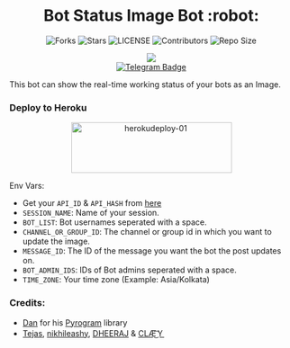 <h1 align="center">
  Bot Status Image Bot :robot:
</h1>

<p align='center'>
  <img src="https://img.shields.io/github/forks/NACBots/botstatusimage?style=flat-square" alt="Forks">
  <img src="https://img.shields.io/github/stars/NACBots/botstatusimage?style=flat-square" alt="Stars">
  <img src="https://img.shields.io/github/license/NACBots/botstatusimage?style=flat-square" alt="LICENSE">
  <img src="https://img.shields.io/github/contributors/NACBots/botstatusimage?style=flat-square" alt="Contributors">
  <img src="https://img.shields.io/github/repo-size/NACBots/botstatusimage?style=flat-square" alt="Repo Size">  
</p>

<p align='center'>
  <a href="https://www.python.org/" alt="made-with-python"> <img src="https://img.shields.io/badge/Made%20with-Python-1f425f.svg?style=for-the-badge&logo=python&color=orange" /> </a>
  </br>
  <a href="https://t.me/NACBots">
    <img src="https://img.shields.io/badge/NACBots-blue?logo=telegram&style=for-the-badge" alt="Telegram Badge"/>
  </a>
</p>


This bot can show the real-time working status of your bots as an Image.


### Deploy to Heroku

<p align="center">
    <a href="https://heroku.com/deploy?template=https://github.com/NACBots/botstatusimage">
    <img src="https://github.com/nikhileashy/justfor_testing/blob/main/herokudeploy-01-cropped.svg" alt="herokudeploy-01" border="0" height="90" width="285"></a>
</p>


Env Vars:
- Get your `API_ID` & `API_HASH` from [here](https://my.telegram.org/)
- `SESSION_NAME`: Name of your session.
- `BOT_LIST`: Bot usernames seperated with a space.
- `CHANNEL_OR_GROUP_ID`: The channel or group id in which you want to update the image.
- `MESSAGE_ID`: The ID of the message you want the bot the post updates on.
- `BOT_ADMIN_IDS`: IDs of Bot admins seperated with a space.
- `TIME_ZONE`: Your time zone (Example: Asia/Kolkata)

### Credits:
- [Dan](https://github.com/delivrance) for his [Pyrogram](https://github.com/pyrogram/pyrogram) library
- [Tejas](https://github.com/Perry-xD), [nikhileashy](https://github.com/nikhileashy), [DHEERAJ](https://github.com/DHEERXJ) & [CLÆ͜͡Ｙ](https://github.com/CLaY9950)
